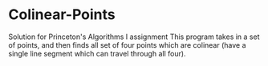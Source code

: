 # Colinear-Points
Solution for Princeton's Algorithms I assignment
This program takes in a set of points, and then finds all set of four points which are colinear (have a single line segment which can travel through all four).
